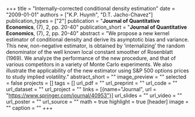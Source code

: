 +++
title = "Internally-corrected conditional density estimation"
date = "2009-01-01"
authors = ["K.P. Huynh", "D.T. Jacho-Chavez"]
publication_types = ["2"]
publication = "**Journal of Quantitative Economics**, (7), 2, pp. 20-40"
publication_short = "**Journal of Quantitative Economics**, (7), 2, pp. 20-40"
abstract = "We propose a new kernel estimator of conditional density and derive its asymptotic bias and variance. This new, non-negative estimator, is obtained by ‘internalizing’ the random denominator of the well known local constant smoother of Rosenblatt (1969). We analyze the performance of the new procedure, and that of various competitors in a variety of Monte Carlo experiments. We also illustrate the applicability of the new estimator using S&P 500 options prices to study implied volatility."
abstract_short = ""
image_preview = ""
selected = false
projects = []
tags = []
url_pdf = ""
url_preprint = ""
url_code = ""
url_dataset = ""
url_project = ""
links = [{name="Journal", url = "https://www.springer.com/journal/40953"}]
url_slides = ""
url_video = ""
url_poster = ""
url_source = ""
math = true
highlight = true
[header]
image = ""
caption = ""
+++
